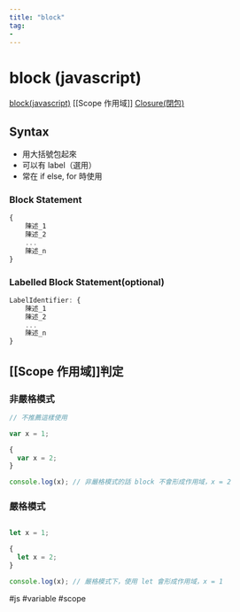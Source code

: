 ```yaml
---
title: "block"
tag: 
- 
---
```

# block (javascript)
[block(javascript)](https://developer.mozilla.org/en-US/docs/Web/JavaScript/Reference/Statements/block)
[[Scope 作用域]]
[Closure(閉包)](https://developer.mozilla.org/zh-TW/docs/Web/JavaScript/Closures)

## Syntax
- 用大括號包起來
- 可以有 label（選用）
- 常在 if else, for 時使用

### Block Statement
```javascript
{
	陳述_1
	陳述_2
	...
	陳述_n
}
```
### Labelled Block Statement(optional)
```javascript
LabelIdentifier: {
	陳述_1
	陳述_2
	...
	陳述_n
}
```


## [[Scope 作用域]]判定
### 非嚴格模式
```javascript
// 不推薦這樣使用

var x = 1;

{
  var x = 2;
}

console.log(x); // 非嚴格模式的話 block 不會形成作用域，x = 2
```
### 嚴格模式
```javascript

let x = 1;

{
  let x = 2;
}

console.log(x); // 嚴格模式下，使用 let 會形成作用域，x = 1 
```

#js #variable #scope